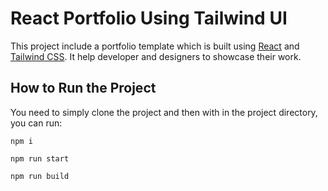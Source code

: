 # React Portfolio Using Tailwind UI

This project include a portfolio template which is built using [React](https://reactjs.org) and [Tailwind CSS](https://tailwindcss.com). It help developer and designers to showcase their work.

## How to Run the Project

You need to simply clone the project and then with in the project directory, you can run:

````
npm i

npm run start

npm run build

````
